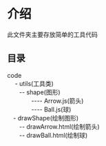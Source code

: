 # 介绍
此文件夹主要存放简单的工具代码

## 目录
code  
&emsp; - utils(工具类)  
&emsp;&emsp;-- shape(图形)  
&emsp;&emsp;&emsp;&emsp;---- Arrow.js(箭头)  
&emsp;&emsp;&emsp;&emsp;---- Ball.js(球)    
&emsp;- drawShape(绘制图形)  
&emsp;&emsp;-- drawArrow.html(绘制箭头)  
&emsp;&emsp;-- drawBall.html(绘制球)  
